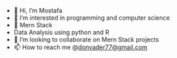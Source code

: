 - 👋 Hi, I’m Mostafa
- 👀 I’m interested in programming and computer science
- 🌱 Mern Stack
- Data Analysis using python and R
- 💞️ I’m looking to collaborate on Mern Stack projects
- 📫 How to reach me @donvader77@gmail.com

<!---
dragosan/dragosan is a ✨ special ✨ repository because its `README.md` (this file) appears on your GitHub profile.
You can click the Preview link to take a look at your changes.
--->
